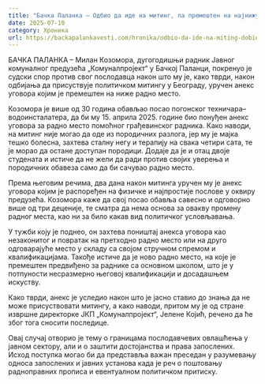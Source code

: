 ```yaml
---
title: "Бачка Паланка – Одбио да иде на митинг, па премештен на најнижу позицију"
date: 2025-07-10
category: Хроника
url: https://backapalankavesti.com/hronika/odbio-da-ide-na-miting-dobio-premestaj-backa-palanka/
---
```


БАЧКА ПАЛАНКА – Милан Козомора, дугогодишњи радник Јавног комуналног предузећа „Комуналпројект“ у Бачкој Паланци, покренуо је судски спор против свог послодавца након што му је, како тврди, након одбијања да присуствује политичком митингу у Београду, уручен анекс уговора којим је премештен на ниже радно место.

Козомора је више од 30 година обављао посао погонског техничара–водоинсталатера, да би му 15. априла 2025. године био понуђен анекс уговора за радно место помоћног грађевинског радника. Како наводи, на митинг није могао да оде из породичних разлога, јер му је мајка тешко болесна, захтева сталну негу и терапију на свака четири сата, те је морао да остане доступан породици. Додаје да је и отац двоје студената и истиче да не жели да ради против својих уверења и породичних обавеза само да би сачувао радно место.

Према његовим речима, два дана након митинга уручен му је анекс уговора којим је распоређен на физичкe и најпростије послове у оквиру предузећа. Козомора каже да свој посао обавља савесно и одговорно више од три деценије, те сматра да нема основа за овакву промену радног места, као ни за било какав вид политичког условљавања.

У тужби коју је поднео, он захтева поништај анекса уговора као незаконитог и повратак на претходно радно место или на друго одговарајуће место у складу са својом стручном спремом и квалификацијама. Такође истиче да је ново радно место, на које је премештен предвиђено за раднике са основном школом, што је у потпуности несразмерно његовој квалификацији и досадашњем искуству.

Како тврди, анекс је уследио након што је јасно ставио до знања да не може присуствовати митингу, а како наводи, притом му је од стране извршне директорке ЈКП „Комуналпројект“, Јелене Којић, речено да ће због тога сносити последице.

Овај случај отворио је тему о границама послодавчевих овлашћења у јавном сектору, али и о заштити достојанства и права запослених. Исход поступка могао би да представља важан преседан у разумевању односа запослених и јавних установа када је реч о поштовању радноправних прописа и евентуалном политичком притиску.
